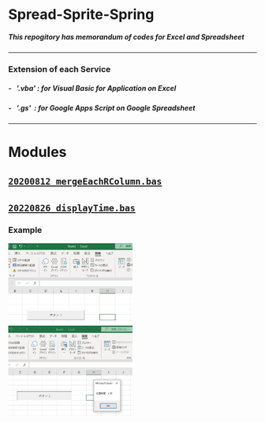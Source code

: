 # Spread-Sprite-Spring

##### This repogitory has memorandum of codes for Excel and Spreadsheet

- - -

### Extension of each Service

##### - &nbsp; '.vba' : for Visual Basic for Application on Excel

##### - &nbsp; '.gs' &nbsp;: for Google Apps Script on Google Spreadsheet

***

# Modules

## [`20200812_mergeEachRColumn.bas`](./20200812_mergeEachRColumn.bas)

## [`20220826_displayTime.bas`](./20220826_displayTime.bas)

### Example

<img width="50%" alt="" src="./img/20220826_01-01.jpg">

<img width="50%" alt="" src="./img/20220826_01-02.jpg">
